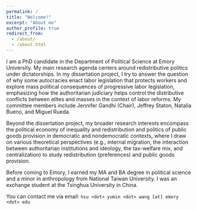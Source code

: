 ```yaml
---
permalink: /
title: "Welcome!"
excerpt: "About me"
author_profile: true
redirect_from: 
  - /about/
  - /about.html
---
```


I am a PhD candidate in the Department of Political Science at Emory University. My main research agenda centers around redistributive politics under dictatorships. In my dissertation project, I try to answer the question of why some autocracies enact labor legislation that protects workers and explore mass political consequences of progressive labor legislation, emphasizing how the authoritarian judiciary helps control the distributive conflicts between elites and masses in the context of labor reforms. My committee members include Jennifer Gandhi (Chair), Jeffrey Staton, Natalia Bueno, and Miguel Rueda.

Beyond the dissertation project, my broader research interests encompass the political economy of inequality and redistribution and politics of public goods provision in democratic and nondemocratic contexts, where I draw on various theoretical perspectives (e.g., internal migration, the interaction between authoritarian institutions and ideology, the tax-welfare mix, and centralization) to study redistribution (preferences) and public goods provision.  

Before coming to Emory, I earned my MA and BA degree in political science and a minor in anthropology from National Taiwan University. I was an exchange student at the Tsinghua University in China.

You can contact me via email: `hsu <dot> yumin <dot> wang [at] emory <dot> edu`
